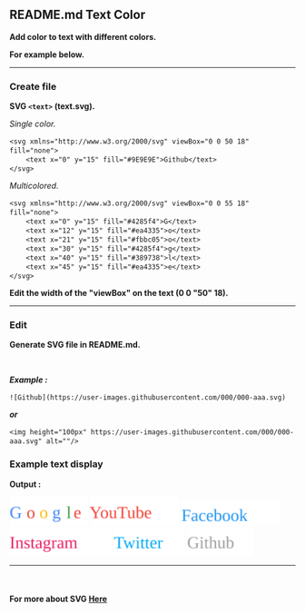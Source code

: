 ## README.md Text Color

**Add color to text with different colors.**

**For example below.**

<hr>

### Create file

**SVG ```<text>``` (text.svg).**

_Single color._

```rubi
<svg xmlns="http://www.w3.org/2000/svg" viewBox="0 0 50 18" fill="none">
    <text x="0" y="15" fill="#9E9E9E">Github</text>
</svg>
```

_Multicolored._

```rubi
<svg xmlns="http://www.w3.org/2000/svg" viewBox="0 0 55 18" fill="none">
    <text x="0" y="15" fill="#4285f4">G</text>
    <text x="12" y="15" fill="#ea4335">o</text>
    <text x="21" y="15" fill="#fbbc05">o</text>
    <text x="30" y="15" fill="#4285f4">g</text>
    <text x="40" y="15" fill="#389738">l</text>
    <text x="45" y="15" fill="#ea4335">e</text>
</svg>
```

**Edit the width of the "viewBox" on the text (0 0 "50" 18).**

<hr>

### Edit

**Generate SVG file in README.md.**

<br>

**_Example :_**

```rubi
![Github](https://user-images.githubusercontent.com/000/000-aaa.svg)
```

_**or**_

```rubi
<img height="100px" https://user-images.githubusercontent.com/000/000-aaa.svg" alt=""/>
```

### Example text display

**Output :**

<img height="50px" src="https://raw.githubusercontent.com/ZazerConer/readme.md-text-color/main/text/google.svg" alt=""/>

<img height="50px" src="https://raw.githubusercontent.com/ZazerConer/readme.md-text-color/main/text/youtube.svg" alt=""/>

<img height="45px" src="https://raw.githubusercontent.com/ZazerConer/readme.md-text-color/main/text/facebook.svg" alt=""/>

<img height="50px" src="https://raw.githubusercontent.com/ZazerConer/readme.md-text-color/main/text/instagram.svg" alt=""/>

<img height="50px" src="https://raw.githubusercontent.com/ZazerConer/readme.md-text-color/main/text/twitter.svg" alt=""/>

<img height="50px" src="https://raw.githubusercontent.com/ZazerConer/readme.md-text-color/main/text/github.svg" alt=""/>


<hr>
<br>

#### For more about SVG <text> [Here](https://www.w3schools.com/graphics/svg_text.asp)
